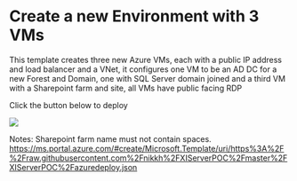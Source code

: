 # Create a new Environment with 3 VMs

This template creates three new Azure VMs, each with a public IP address and load balancer and a VNet, it configures one VM to be an AD DC for a new Forest and Domain, one with SQL Server domain joined and a third VM with a Sharepoint farm and  site, all VMs have public facing RDP

Click the button below to deploy

<a href="https://portal.azure.com/#create/Microsoft.Template/uri/https%3A%2F%2Fraw.githubusercontent.com%2Fnikkh%2XIServerPOC%2Fmaster%2XIServerPOC%2Fazuredeploy.json" target="_blank">
    <img src="http://azuredeploy.net/deploybutton.png"/>
</a>


Notes: Sharepoint farm name must not contain spaces.
https://ms.portal.azure.com/#create/Microsoft.Template/uri/https%3A%2F%2Fraw.githubusercontent.com%2Fnikkh%2FXIServerPOC%2Fmaster%2FXIServerPOC%2Fazuredeploy.json